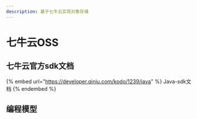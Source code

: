 ```yaml
---
description: 基于七牛云实现对象存储
---
```


# 七牛云OSS

## 七牛云官方sdk文档

{% embed url="https://developer.qiniu.com/kodo/1239/java" %}
Java-sdk文档
{% endembed %}

## 编程模型

